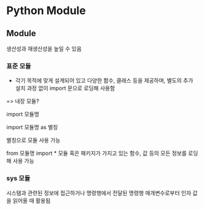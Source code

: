 # Python Module

## Module

생산성과 재생산성을 높일 수 있음

### 표준 모듈

* 각기 목적에 맞게 설계되어 있고 다양한 함수, 클래스 등을 제공하며, 별도의 추가 설치 과정 없이 import 문으로 로딩해 사용함

=> 내장 모듈?

import 모듈명

import 모듈명 as 별칭

별칭으로 모듈 사용 가능

from 모듈명 import * 모듈 혹은 패키지가 가지고 있는 함수, 값 등의 모든 정보를 로딩해 사용 가능



### sys 모듈

시스템과 관련된 정보에 접근하거나 명령행에서 전달된 명령행 매개변수로부터 인자 값을 읽어올 때 활용됨

